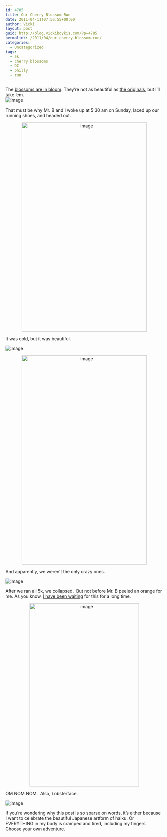 ```yaml
---
id: 4785
title: Our Cherry Blossom Run
date: 2011-04-11T07:56:55+00:00
author: Vicki
layout: post
guid: http://blog.vickiboykis.com/?p=4785
permalink: /2011/04/our-cherry-blossom-run/
categories:
  - Uncategorized
tags:
  - 5k
  - cherry blossoms
  - DC
  - philly
  - run
---
```

<p style="text-align: left;">
  The <a href="http://www.nbcphiladelphia.com/the-scene/events/Cherry-Blossoms-in-Bloom-119326509.html">blossoms are in bloom</a>. They&#8217;re not as beautiful as <a href="http://blog.vickiboykis.com/2010/04/05/cherry-blossoms/">the originals</a>, but I&#8217;ll take &#8217;em.<br /> <img class="aligncenter" src="https://raw.githubusercontent.com/veekaybee/wlb/gh-pages/assets/images/2011/04/wpid-IMAG0731.jpg" alt="image" />
</p>

That must be why Mr. B and I woke up at 5:30 am on Sunday, laced up our running shoes, and headed out.

<p style="text-align: center;">
  <img class="aligncenter" src="https://raw.githubusercontent.com/veekaybee/wlb/gh-pages/assets/images/2011/04/wpid-IMAG0735.jpg" alt="image" width="400" height="666" />
</p>

<p style="text-align: left;">
  It was cold, but it was beautiful.
</p>

<p style="text-align: left;">
  <img class="aligncenter" src="https://raw.githubusercontent.com/veekaybee/wlb/gh-pages/assets/images/2011/04/wpid-IMAG0736.jpg" alt="image" />
</p>

<p style="text-align: center;">
  <img class="aligncenter" src="https://raw.githubusercontent.com/veekaybee/wlb/gh-pages/assets/images/2011/04/wpid-IMAG0732.jpg" alt="image" width="400" height="666" />
</p>

And apparently, we weren&#8217;t the only crazy ones.

<img style="display: block; margin-right: auto; margin-left: auto;" src="https://raw.githubusercontent.com/veekaybee/wlb/gh-pages/assets/images/2011/04/wpid-IMAG0741.jpg" alt="image" />

After we ran all 5k, we collapsed.  But not before Mr. B peeled an orange for me. As you know, [I have been waiting](http://blog.vickiboykis.com/?s=peel+my+oranges) for this for a long time.

<p style="text-align: center;">
  <img class="aligncenter" src="https://raw.githubusercontent.com/veekaybee/wlb/gh-pages/assets/images/2011/04/wpid-IMAG0738.jpg" alt="image" width="350" height="583" />
</p>

OM NOM NOM.  Also, Lobsterface.

<img style="display: block; margin-right: auto; margin-left: auto;" src="https://raw.githubusercontent.com/veekaybee/wlb/gh-pages/assets/images/2011/04/wpid-IMAG0740.jpg" alt="image" />

If you&#8217;re wondering why this post is so sparse on words, it&#8217;s either because I want to celebrate the beautiful Japanese artform of haiku. Or EVERYTHING in my body is cramped and tired, including my fingers. Choose your own adventure.